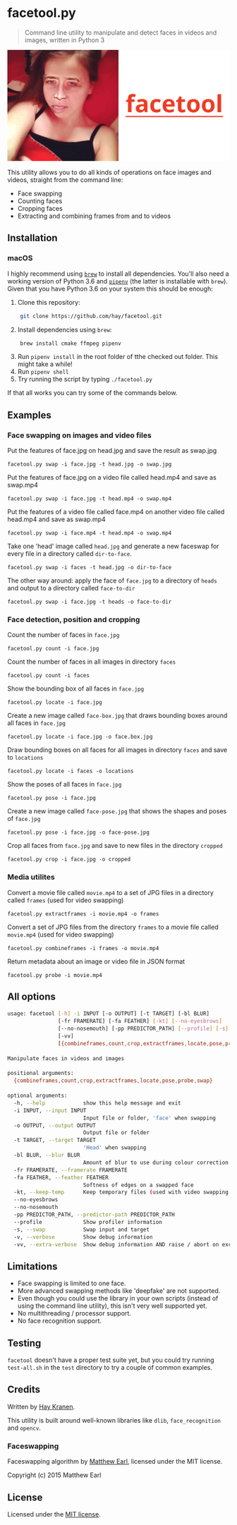 # facetool.py
> Command line utility to manipulate and detect faces in videos and images, written in Python 3

![Facetool header logo](data/header.gif)

This utility allows you to do all kinds of operations on face images and videos, straight from the command line:
* Face swapping
* Counting faces
* Cropping faces
* Extracting and combining frames from and to videos

## Installation

### macOS
I highly recommend using [`brew`](https://brew.sh/) to install all dependencies. You'll also need a working version of Python 3.6 and [`pipenv`](https://pipenv.readthedocs.io/en/latest/install/#installing-pipenv) (the latter is installable with `brew`). Given that you have Python 3.6 on your system this should be enough:

1. Clone this repository:
```bash
    git clone https://github.com/hay/facetool.git
```
2. Install dependencies using `brew`:
```bash
    brew install cmake ffmpeg pipenv
```
3. Run `pipenv install` in the root folder of tthe checked out folder. This might take a while!
4. Run `pipenv shell`
5. Try running the script by typing `./facetool.py`

If that all works you can try some of the commands below.

## Examples

### Face swapping on images and video files

Put the features of face.jpg on head.jpg and save the result as swap.jpg

    facetool.py swap -i face.jpg -t head.jpg -o swap.jpg

Put the features of face.jpg on a video file called head.mp4 and save as swap.mp4

    facetool.py swap -i face.jpg -t head.mp4 -o swap.mp4

Put the features of a video file called face.mp4 on another video file called head.mp4 and save as swap.mp4

    facetool.py swap -i face.mp4 -t head.mp4 -o swap.mp4

Take one 'head' image called `head.jpg` and generate a new faceswap for every file in a directory called `dir-to-face`.

    facetool.py swap -i faces -t head.jpg -o dir-to-face

The other way around: apply the face of `face.jpg` to a directory of `heads` and output to a directory called `face-to-dir`

    facetool.py swap -i face.jpg -t heads -o face-to-dir

### Face detection, position and cropping

Count the number of faces in `face.jpg`

    facetool.py count -i face.jpg

Count the number of faces in all images in directory `faces`

    facetool.py count -i faces

Show the bounding box of all faces in `face.jpg`

    facetool.py locate -i face.jpg

Create a new image called `face-box.jpg` that draws bounding boxes around all faces in `face.jpg`

    facetool.py locate -i face.jpg -o face.box.jpg

Draw bounding boxes on all faces for all images in directory `faces` and save to `locations`

    facetool.py locate -i faces -o locations

Show the poses of all faces in `face.jpg`

    facetool.py pose -i face.jpg

Create a new image called `face-pose.jpg` that shows the shapes and poses of `face.jpg`

    facetool.py pose -i face.jpg -o face-pose.jpg

Crop all faces from `face.jpg` and save to new files in the directory `cropped`

    facetool.py crop -i face.jpg -o cropped

### Media utilites
Convert a movie file called `movie.mp4` to a set of JPG files in a directory called `frames` (used for video swapping)

    facetool.py extractframes -i movie.mp4 -o frames

Convert a set of JPG files from the directory `frames` to a movie file called `movie.mp4` (used for video swapping)

    facetool.py combineframes -i frames -o movie.mp4

Return metadata about an image or video file in JSON format

    facetool.py probe -i movie.mp4

## All options

```bash
usage: facetool [-h] -i INPUT [-o OUTPUT] [-t TARGET] [-bl BLUR]
                [-fr FRAMERATE] [-fa FEATHER] [-kt] [--no-eyesbrows]
                [--no-nosemouth] [-pp PREDICTOR_PATH] [--profile] [-s] [-v]
                [-vv]
                [{combineframes,count,crop,extractframes,locate,pose,probe,swap}]

Manipulate faces in videos and images

positional arguments:
  {combineframes,count,crop,extractframes,locate,pose,probe,swap}

optional arguments:
  -h, --help            show this help message and exit
  -i INPUT, --input INPUT
                        Input file or folder, 'face' when swapping
  -o OUTPUT, --output OUTPUT
                        Output file or folder
  -t TARGET, --target TARGET
                        'Head' when swapping
  -bl BLUR, --blur BLUR
                        Amount of blur to use during colour correction
  -fr FRAMERATE, --framerate FRAMERATE
  -fa FEATHER, --feather FEATHER
                        Softness of edges on a swapped face
  -kt, --keep-temp      Keep temporary files (used with video swapping
  --no-eyesbrows
  --no-nosemouth
  -pp PREDICTOR_PATH, --predictor-path PREDICTOR_PATH
  --profile             Show profiler information
  -s, --swap            Swap input and target
  -v, --verbose         Show debug information
  -vv, --extra-verbose  Show debug information AND raise / abort on exceptions
```

## Limitations
* Face swapping is limited to one face.
* More advanced swapping methods like 'deepfake' are not supported.
* Even though you could use the library in your own scripts (instead of using the command line utility), this isn't very well supported yet.
* No multithreading / processor support.
* No face recognition support.

## Testing
`facetool` doesn't have a proper test suite yet, but you could try running `test-all.sh` in the `test` directory to try a couple of common examples.

## Credits
Written by [Hay Kranen](https://www.haykranen.nl).

This utility is built around well-known libraries like `dlib`, `face_recognition` and `opencv`.

### Faceswapping
Faceswapping algorithm by [Matthew Earl](http://matthewearl.github.io/2015/07/28/switching-eds-with-python/), licensed under the MIT license.

Copyright (c) 2015 Matthew Earl

## License
Licensed under the [MIT license](https://opensource.org/licenses/MIT).